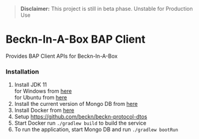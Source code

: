 > **Disclaimer:** This project is still in beta phase. Unstable for Production Use

# Beckn-In-A-Box BAP Client

Provides BAP Client APIs for Beckn-In-A-Box

### Installation
1. Install JDK 11 <br />
    for Windows from [here](https://adoptium.net/?variant=openjdk11)<br />
    for Ubuntu from [here](https://www.ubuntu18.com/ubuntu-install-openjdk-11/)
3. Install the current version of Mongo DB from [here](https://docs.mongodb.com/manual/installation/)
4. Install Docker from [here](https://docs.docker.com/engine/install/)
4. Setup https://github.com/beckn/beckn-protocol-dtos
5. Start Docker run `./gradlew build` to build the service
6. To run the application, start Mongo DB and run `./gradlew bootRun`
